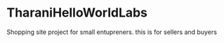 # TharaniHelloWorldLabs
Shopping site project for small entupreners. this is for sellers and buyers
